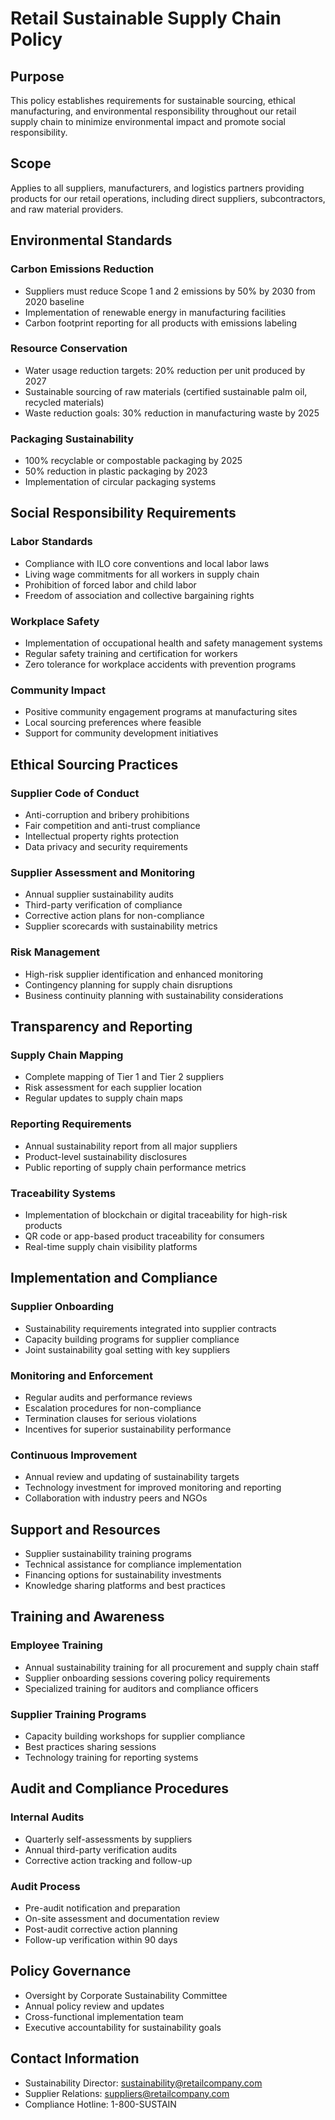 # Retail Sustainable Supply Chain Policy

## Purpose
This policy establishes requirements for sustainable sourcing, ethical manufacturing, and environmental responsibility throughout our retail supply chain to minimize environmental impact and promote social responsibility.

## Scope
Applies to all suppliers, manufacturers, and logistics partners providing products for our retail operations, including direct suppliers, subcontractors, and raw material providers.

## Environmental Standards

### Carbon Emissions Reduction
- Suppliers must reduce Scope 1 and 2 emissions by 50% by 2030 from 2020 baseline
- Implementation of renewable energy in manufacturing facilities
- Carbon footprint reporting for all products with emissions labeling

### Resource Conservation
- Water usage reduction targets: 20% reduction per unit produced by 2027
- Sustainable sourcing of raw materials (certified sustainable palm oil, recycled materials)
- Waste reduction goals: 30% reduction in manufacturing waste by 2025

### Packaging Sustainability
- 100% recyclable or compostable packaging by 2025
- 50% reduction in plastic packaging by 2023
- Implementation of circular packaging systems

## Social Responsibility Requirements

### Labor Standards
- Compliance with ILO core conventions and local labor laws
- Living wage commitments for all workers in supply chain
- Prohibition of forced labor and child labor
- Freedom of association and collective bargaining rights

### Workplace Safety
- Implementation of occupational health and safety management systems
- Regular safety training and certification for workers
- Zero tolerance for workplace accidents with prevention programs

### Community Impact
- Positive community engagement programs at manufacturing sites
- Local sourcing preferences where feasible
- Support for community development initiatives

## Ethical Sourcing Practices

### Supplier Code of Conduct
- Anti-corruption and bribery prohibitions
- Fair competition and anti-trust compliance
- Intellectual property rights protection
- Data privacy and security requirements

### Supplier Assessment and Monitoring
- Annual supplier sustainability audits
- Third-party verification of compliance
- Corrective action plans for non-compliance
- Supplier scorecards with sustainability metrics

### Risk Management
- High-risk supplier identification and enhanced monitoring
- Contingency planning for supply chain disruptions
- Business continuity planning with sustainability considerations

## Transparency and Reporting

### Supply Chain Mapping
- Complete mapping of Tier 1 and Tier 2 suppliers
- Risk assessment for each supplier location
- Regular updates to supply chain maps

### Reporting Requirements
- Annual sustainability report from all major suppliers
- Product-level sustainability disclosures
- Public reporting of supply chain performance metrics

### Traceability Systems
- Implementation of blockchain or digital traceability for high-risk products
- QR code or app-based product traceability for consumers
- Real-time supply chain visibility platforms

## Implementation and Compliance

### Supplier Onboarding
- Sustainability requirements integrated into supplier contracts
- Capacity building programs for supplier compliance
- Joint sustainability goal setting with key suppliers

### Monitoring and Enforcement
- Regular audits and performance reviews
- Escalation procedures for non-compliance
- Termination clauses for serious violations
- Incentives for superior sustainability performance

### Continuous Improvement
- Annual review and updating of sustainability targets
- Technology investment for improved monitoring and reporting
- Collaboration with industry peers and NGOs

## Support and Resources
- Supplier sustainability training programs
- Technical assistance for compliance implementation
- Financing options for sustainability investments
- Knowledge sharing platforms and best practices

## Training and Awareness

### Employee Training
- Annual sustainability training for all procurement and supply chain staff
- Supplier onboarding sessions covering policy requirements
- Specialized training for auditors and compliance officers

### Supplier Training Programs
- Capacity building workshops for supplier compliance
- Best practices sharing sessions
- Technology training for reporting systems

## Audit and Compliance Procedures

### Internal Audits
- Quarterly self-assessments by suppliers
- Annual third-party verification audits
- Corrective action tracking and follow-up

### Audit Process
- Pre-audit notification and preparation
- On-site assessment and documentation review
- Post-audit corrective action planning
- Follow-up verification within 90 days

## Policy Governance
- Oversight by Corporate Sustainability Committee
- Annual policy review and updates
- Cross-functional implementation team
- Executive accountability for sustainability goals

## Contact Information
- Sustainability Director: sustainability@retailcompany.com
- Supplier Relations: suppliers@retailcompany.com
- Compliance Hotline: 1-800-SUSTAIN
